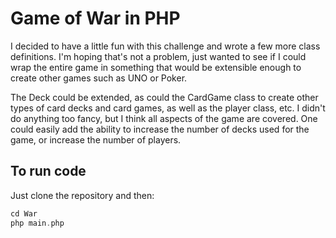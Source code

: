Game of War in PHP
==================

I decided to have a little fun with this challenge and wrote a few more class definitions.
I'm hoping that's not a problem, just wanted to see if I could wrap the entire game in
something that would be extensible enough to create other games such as UNO or Poker.

The Deck could be extended, as could the CardGame class to create other types of card
decks and card games, as well as the player class, etc.  I didn't do anything too fancy,
but I think all aspects of the game are covered.  One could easily add the ability to
increase the number of decks used for the game, or increase the number of players.

To run code
----

Just clone the repository and then:

```php
cd War
php main.php
```
